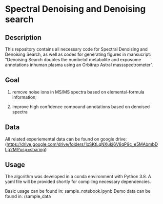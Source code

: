 # Spectral Denoising and Denoising search

## Description
This repository contains all necessary code for Spectral Denoising and Denoising Search, as well as codes for generating figures in mansucript: "Denoising Search doubles the numbelof metabolite and exposome annotations inhuman plasma using an Orbitrap Astral massspectrometer".

## Goal
1. remove noise ions in MS/MS spectra based on elemental-formula information;
  
2. Improve high confidence compound annotations based on denoised spectra

## Data
All related experiemental data can be found on google drive: (https://drive.google.com/drive/folders/1xSKtLqNXukj6V8qP9c_e5MAbmbDLg2Ml?usp=sharing)

## Usage
The algorithm was developed in a conda environment with Python 3.8. A yaml file will be provided shortly for compiling necessary dependencies.

Basic usage can be found in: sample_notebook.ipynb
Demo data can be found in: /sample_data
